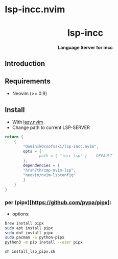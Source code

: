 # lsp-incc.nvim



<h1 align='center'>lsp-incc</h1>

<h4 align='center'>Language Server for incc</h4>


## Introduction


## Requirements

- Neovim (>= 0.9)

## Install

- With [lazy.nvim](https://github.com/folke/lazy.nvim)
- Change path to current LSP-SERVER

```lua
return {
	{
		"DominikOcsofszki/lsp-incc.nvim",
		opts = {
			-- path = { "incc_lsp" } -- DEFAULT
		},
		dependencies = { 
        "hrsh7th/cmp-nvim-lsp", 
        "neovim/nvim-lspconfig" 
        }
	}
}
```

### per (pipx)[https://github.com/pypa/pipx]:

- options:
```sh
brew install pipx
sudo apt install pipx
sudo dnf install pipx
sudo pacman -S python-pipx
python3 -m pip install --user pipx
```
```sh
sh install_lsp_pipx.sh
```


